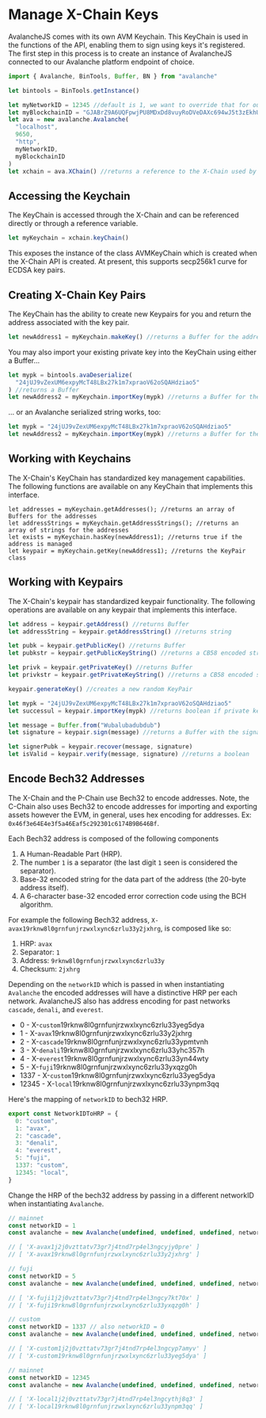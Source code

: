 # Manage X-Chain Keys

AvalancheJS comes with its own AVM Keychain. This KeyChain is used in the
functions of the API, enabling them to sign using keys it's registered. The
first step in this process is to create an instance of AvalancheJS connected to
our Avalanche platform endpoint of choice.

```ts
import { Avalanche, BinTools, Buffer, BN } from "avalanche"

let bintools = BinTools.getInstance()

let myNetworkID = 12345 //default is 1, we want to override that for our local network
let myBlockchainID = "GJABrZ9A6UQFpwjPU8MDxDd8vuyRoDVeDAXc694wJ5t3zEkhU" // The X-Chain blockchainID on this network
let ava = new avalanche.Avalanche(
  "localhost",
  9650,
  "http",
  myNetworkID,
  myBlockchainID
)
let xchain = ava.XChain() //returns a reference to the X-Chain used by AvalancheJS
```

## Accessing the Keychain

The KeyChain is accessed through the X-Chain and can be referenced directly or through a reference variable.

```ts
let myKeychain = xchain.keyChain()
```

This exposes the instance of the class AVMKeyChain which is created when the
X-Chain API is created. At present, this supports secp256k1 curve for ECDSA key
pairs.

## Creating X-Chain Key Pairs

The KeyChain has the ability to create new Keypairs for you and return the
address associated with the key pair.

```ts
let newAddress1 = myKeychain.makeKey() //returns a Buffer for the address
```

You may also import your existing private key into the KeyChain using either a Buffer…

```ts
let mypk = bintools.avaDeserialize(
  "24jUJ9vZexUM6expyMcT48LBx27k1m7xpraoV62oSQAHdziao5"
) //returns a Buffer
let newAddress2 = myKeychain.importKey(mypk) //returns a Buffer for the address
```

… or an Avalanche serialized string works, too:

```ts
let mypk = "24jUJ9vZexUM6expyMcT48LBx27k1m7xpraoV62oSQAHdziao5"
let newAddress2 = myKeychain.importKey(mypk) //returns a Buffer for the address
```

## Working with Keychains

The X-Chain's KeyChain has standardized key management capabilities. The
following functions are available on any KeyChain that implements this
interface.

```text
let addresses = myKeychain.getAddresses(); //returns an array of Buffers for the addresses
let addressStrings = myKeychain.getAddressStrings(); //returns an array of strings for the addresses
let exists = myKeychain.hasKey(newAddress1); //returns true if the address is managed
let keypair = myKeychain.getKey(newAddress1); //returns the KeyPair class
```

## Working with Keypairs

The X-Chain's keypair has standardized keypair functionality. The following
operations are available on any keypair that implements this interface.

```ts
let address = keypair.getAddress() //returns Buffer
let addressString = keypair.getAddressString() //returns string

let pubk = keypair.getPublicKey() //returns Buffer
let pubkstr = keypair.getPublicKeyString() //returns a CB58 encoded string

let privk = keypair.getPrivateKey() //returns Buffer
let privkstr = keypair.getPrivateKeyString() //returns a CB58 encoded string

keypair.generateKey() //creates a new random KeyPair

let mypk = "24jUJ9vZexUM6expyMcT48LBx27k1m7xpraoV62oSQAHdziao5"
let successul = keypair.importKey(mypk) //returns boolean if private key imported successfully

let message = Buffer.from("Wubalubadubdub")
let signature = keypair.sign(message) //returns a Buffer with the signature

let signerPubk = keypair.recover(message, signature)
let isValid = keypair.verify(message, signature) //returns a boolean
```

## Encode Bech32 Addresses

The X-Chain and the P-Chain use Bech32 to encode addresses. Note, the C-Chain
also uses Bech32 to encode addresses for importing and exporting assets however
the EVM, in general, uses hex encoding for addresses. Ex:
`0x46f3e64E4e3f5a46Eaf5c292301c6174B9B646Bf`.

Each Bech32 address is composed of the following components

1. A Human-Readable Part (HRP).
2. The number `1` is a separator (the last digit `1` seen is considered the separator).
3. Base-32 encoded string for the data part of the address (the 20-byte address itself).
4. A 6-character base-32 encoded error correction code using the BCH algorithm.

For example the following Bech32 address,
`X-avax19rknw8l0grnfunjrzwxlxync6zrlu33y2jxhrg`, is composed like so:

1. HRP: `avax`
2. Separator: `1`
3. Address: `9rknw8l0grnfunjrzwxlxync6zrlu33y`
4. Checksum: `2jxhrg`

Depending on the `networkID` which is passed in when instantiating `Avalanche`
the encoded addresses will have a distinctive HRP per each network. AvalancheJS
also has address encoding for past networks `cascade`, `denali`, and `everest`.

- 0 - X-`custom`19rknw8l0grnfunjrzwxlxync6zrlu33yeg5dya
- 1 - X-`avax`19rknw8l0grnfunjrzwxlxync6zrlu33y2jxhrg
- 2 - X-`cascade`19rknw8l0grnfunjrzwxlxync6zrlu33ypmtvnh
- 3 - X-`denali`19rknw8l0grnfunjrzwxlxync6zrlu33yhc357h
- 4 - X-`everest`19rknw8l0grnfunjrzwxlxync6zrlu33yn44wty
- 5 - X-`fuji`19rknw8l0grnfunjrzwxlxync6zrlu33yxqzg0h
- 1337 - X-`custom`19rknw8l0grnfunjrzwxlxync6zrlu33yeg5dya
- 12345 - X-`local`19rknw8l0grnfunjrzwxlxync6zrlu33ynpm3qq

Here's the mapping of `networkID` to bech32 HRP.

```ts
export const NetworkIDToHRP = {
  0: "custom",
  1: "avax",
  2: "cascade",
  3: "denali",
  4: "everest",
  5: "fuji",
  1337: "custom",
  12345: "local",
}
```

Change the HRP of the bech32 address by passing in a different networkID when instantiating `Avalanche`.

```ts
// mainnet
const networkID = 1
const avalanche = new Avalanche(undefined, undefined, undefined, networkID)

// [ 'X-avax1j2j0vzttatv73gr7j4tnd7rp4el3ngcyjy0pre' ]
// [ 'X-avax19rknw8l0grnfunjrzwxlxync6zrlu33y2jxhrg' ]
```

```ts
// fuji
const networkID = 5
const avalanche = new Avalanche(undefined, undefined, undefined, networkID)

// [ 'X-fuji1j2j0vzttatv73gr7j4tnd7rp4el3ngcy7kt70x' ]
// [ 'X-fuji19rknw8l0grnfunjrzwxlxync6zrlu33yxqzg0h' ]
```

```ts
// custom
const networkID = 1337 // also networkID = 0
const avalanche = new Avalanche(undefined, undefined, undefined, networkID)

// [ 'X-custom1j2j0vzttatv73gr7j4tnd7rp4el3ngcyp7amyv' ]
// [ 'X-custom19rknw8l0grnfunjrzwxlxync6zrlu33yeg5dya' ]
```

```ts
// mainnet
const networkID = 12345
const avalanche = new Avalanche(undefined, undefined, undefined, networkID)

// [ 'X-local1j2j0vzttatv73gr7j4tnd7rp4el3ngcythj8q3' ]
// [ 'X-local19rknw8l0grnfunjrzwxlxync6zrlu33ynpm3qq' ]
```
